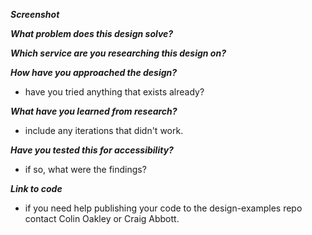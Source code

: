 <!-- 
These questions are not mandatory,
but they will help people understand the design,
so, give as much information as you can.
-->

**_Screenshot_**
<!-- position your text cursor below this line, then drag and drop a screenshot -->

**_What problem does this design solve?_**

**_Which service are you researching this design on?_**

**_How have you approached the design?_**
- have you tried anything that exists already?

**_What have you learned from research?_**
- include any iterations that didn't work.

**_Have you tested this for accessibility?_**
-  if so, what were the findings?

**_Link to code_**
- if you need help publishing your code to the design-examples repo contact Colin Oakley or Craig Abbott.
